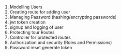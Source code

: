 <!-- Authentication and Security -->

1. Modelling Users
2. Creating route for adding user
3. Managing Password (hashing/encrypting passwords)
4. jwt token creation
5. signup and logging of user
6. Protecting tour Routes
7. Controller for protected routes
8. Authorization and security (Roles and Permissions)
9. Password reset generate token
